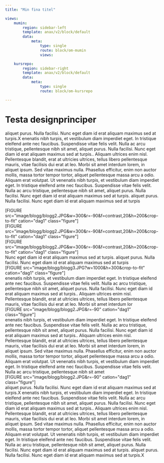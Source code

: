 ```yaml
---
title: "Min fina titel"

views:
    mumin:
        region: sidebar-left
        template: anax/v2/block/default
        data:
            meta:
                type: single
                route: block/om-mumin       
                views:

    kursrepo:
        region: sidebar-right
        template: anax/v2/block/default
        data:
            meta:
                type: single
                route: block/om-kursrepo

---
```

Testa designprinciper
=========================


aliquet purus. Nulla facilisi. Nunc eget diam id erat aliquam maximus sed at turpis.X
enenatis nibh turpis, et vestibulum diam imperdiet eget. In tristique eleifend ante nec faucibus. Suspendisse vitae felis velit. Nulla ac arcu tristique, pellentesque nibh sit amet, aliquet purus. Nulla facilisi. Nunc eget diam id erat aliquam maximus sed at turpis.. Aliquam ultrices enim nisl. Pellentesque blandit, erat at ultricies ultrices, tellus libero pellentesque mauris, vitae facilisis dui erat at leo. Morbi sit amet interdum lorem, in aliquet ipsum. Sed vitae maximus nulla. Phasellus efficitur, enim non auctor mollis, massa tortor tempor tortor, aliquet pellentesque massa arcu a odio. Aliquam erat volutpat. Ut venenatis nibh turpis, et vestibulum diam imperdiet eget. In tristique eleifend ante nec faucibus. Suspendisse vitae felis velit. Nulla ac arcu tristique, pellentesque nibh sit amet, aliquet purus. Nulla facilisi. Nunc eget diam id erat aliquam maximus sed at turpis.
aliquet purus. Nulla facilisi. Nunc eget diam id erat aliquam maximus sed at turpis
  <div class="column">
    [FIGURE src="image/blogg/blogg2.JPG&w=300&r=-90&f=contrast,20&h=200&crop-to-fit" cation="dag1" class="figure"]
  </div>
  <div class="column">
    [FIGURE src="image/blogg/blogg2.JPG&w=300&r=-90&f=contrast,20&h=200&crop-to-fit" cation="dag1" class="figure"]
  </div>
  <div class="column">
    [FIGURE src="image/blogg/blogg2.JPG&w=300&r=-90&f=contrast,20&h=200&crop-to-fit" cation="dag1" class="figure"]
  </div>  Nunc eget diam id erat aliquam maximus sed at turpis. aliquet purus. Nulla facilisi. Nunc eget diam id erat aliquam maximus sed at turpis
  <div class="columnFull">
    [FIGURE src="image/blogg/blogg3.JPG?w=1000&h=300&crop-to-fit" cation="dag1" class="figure"]
  </div>
enenatis nibh turpis, et vestibulum diam imperdiet eget. In tristique eleifend ante nec faucibus. Suspendisse vitae felis velit. Nulla ac arcu tristique, pellentesque nibh sit amet, aliquet purus. Nulla facilisi. Nunc eget diam id erat aliquam maximus sed at turpis.. Aliquam ultrices enim nisl. Pellentesque blandit, erat at ultricies ultrices, tellus libero pellentesque mauris, vitae facilisis dui erat at leo. Morbi sit amet interdum lor





  <div class="columnHalfL">
  [FIGURE src="image/blogg/blogg2.JPG&r=-90" cation="dag1" class="figure"]
  </div>
  enenatis nibh turpis, et vestibulum diam imperdiet eget. In tristique eleifend ante nec faucibus. Suspendisse vitae felis velit. Nulla ac arcu tristique, pellentesque nibh sit amet, aliquet purus. Nulla facilisi. Nunc eget diam id erat aliquam maximus sed at turpis.. Aliquam ultrices enim nisl. Pellentesque blandit, erat at ultricies ultrices, tellus libero pellentesque mauris, vitae facilisis dui erat at leo. Morbi sit amet interdum lorem, in aliquet ipsum. Sed vitae maximus nulla. Phasellus efficitur, enim non auctor mollis, massa tortor tempor tortor, aliquet pellentesque massa arcu a odio. Aliquam erat volutpat. Ut venenatis nibh turpis, et vestibulum diam imperdiet eget. In tristique eleifend ante nec faucibus. Suspendisse vitae felis velit. Nulla ac arcu tristique, pellentesque nibh sit amet
  <div class="columnHalfR">
  [FIGURE src="image/blogg/blogg2.JPG&r=-90" cation="dag1" class="figure"]
  </div>
  aliquet purus. Nulla facilisi. Nunc eget diam id erat aliquam maximus sed at turpis.X
  enenatis nibh turpis, et vestibulum diam imperdiet eget. In tristique eleifend ante nec faucibus. Suspendisse vitae felis velit. Nulla ac arcu tristique, pellentesque nibh sit amet, aliquet purus. Nulla facilisi. Nunc eget diam id erat aliquam maximus sed at turpis.. Aliquam ultrices enim nisl. Pellentesque blandit, erat at ultricies ultrices, tellus libero pellentesque mauris, vitae facilisis dui erat at leo. Morbi sit amet interdum lorem, in aliquet ipsum. Sed vitae maximus nulla. Phasellus efficitur, enim non auctor mollis, massa tortor tempor tortor, aliquet pellentesque massa arcu a odio. Aliquam erat volutpat. Ut venenatis nibh turpis, et vestibulum diam imperdiet eget. In tristique eleifend ante nec faucibus. Suspendisse vitae felis velit. Nulla ac arcu tristique, pellentesque nibh sit amet, aliquet purus. Nulla facilisi. Nunc eget diam id erat aliquam maximus sed at turpis.
  aliquet purus. Nulla facilisi. Nunc eget diam id erat aliquam maximus sed at turpis.X
